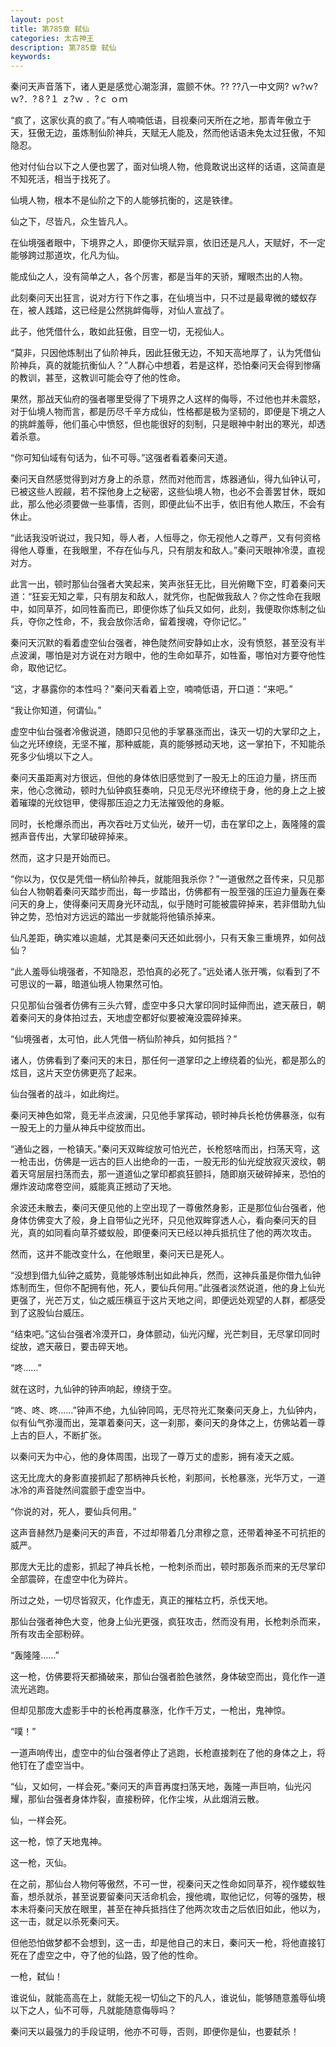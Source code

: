 ```yaml
---
layout: post
title: 第785章 弑仙
categories: 太古神王
description: 第785章 弑仙
keywords:
---
```


秦问天声音落下，诸人更是感觉心潮澎湃，震颤不休。?? ??八一中文网?  ｗ?ｗ?ｗ?．?８?１ ｚ?ｗ ．?ｃ ｏｍ

“疯了，这家伙真的疯了。”有人喃喃低语，目视秦问天所在之地，那青年傲立于天，狂傲无边，虽炼制仙阶神兵，天赋无人能及，然而他话语未免太过狂傲，不知隐忍。

他对付仙台以下之人便也罢了，面对仙境人物，他竟敢说出这样的话语，这简直是不知死活，相当于找死了。

仙境人物，根本不是仙阶之下的人能够抗衡的，这是铁律。

仙之下，尽皆凡，众生皆凡人。

在仙境强者眼中，下境界之人，即便你天赋异禀，依旧还是凡人，天赋好，不一定能够跨过那道坎，化凡为仙。

能成仙之人，没有简单之人，各个厉害，都是当年的天骄，耀眼杰出的人物。

此刻秦问天出狂言，说对方行下作之事，在仙境当中，只不过是最卑微的蝼蚁存在，被人践踏，这已经是公然挑衅侮辱，对仙人宣战了。

此子，他凭借什么，敢如此狂傲，目空一切，无视仙人。

“莫非，只因他炼制出了仙阶神兵，因此狂傲无边，不知天高地厚了，认为凭借仙阶神兵，真的就能抗衡仙人？”人群心中想着，若是这样，恐怕秦问天会得到惨痛的教训，甚至，这教训可能会夺了他的性命。

果然，那战天仙府的强者哪里受得了下境界之人这样的侮辱，不过他也并未震怒，对于仙境人物而言，都是历尽千辛方成仙，性格都是极为坚韧的，即便是下境之人的挑衅羞辱，他们虽心中愤怒，但也能很好的刻制，只是眼神中射出的寒光，却透着杀意。

“你可知仙域有句话为，仙不可辱。”这强者看着秦问天道。

秦问天自然感觉得到对方身上的杀意，然而对他而言，炼器通仙，得九仙钟认可，已被这些人觊觎，若不探他身上之秘密，这些仙境人物，也必不会善罢甘休，既如此，那么他必须要做一些事情，否则，即便此仙不出手，依旧有他人欺压，不会有休止。

“此话我没听说过，我只知，辱人者，人恒辱之，你无视他人之尊严，又有何资格得他人尊重，在我眼里，不存在仙与凡，只有朋友和敌人。”秦问天眼神冷漠，直视对方。

此言一出，顿时那仙台强者大笑起来，笑声张狂无比，目光俯瞰下空，盯着秦问天道：“狂妄无知之辈，只有朋友和敌人，就凭你，也配做我敌人？你之性命在我眼中，如同草芥，如同牲畜而已，即便你炼了仙兵又如何，此刻，我便取你炼制之仙兵，夺你之性命，不，我会放你活命，留着搜魂，夺你记忆。”

秦问天沉默的看着虚空仙台强者，神色陡然间安静如止水，没有愤怒，甚至没有半点波澜，哪怕是对方说在对方眼中，他的生命如草芥，如牲畜，哪怕对方要夺他性命，取他记忆。

“这，才暴露你的本性吗？”秦问天看着上空，喃喃低语，开口道：“来吧。”

“我让你知道，何谓仙。”

虚空中仙台强者冷傲说道，随即只见他的手掌暴涨而出，诛灭一切的大掌印之上，仙之光环缭绕，无坚不摧，那种威能，真的能够撼动天地，这一掌拍下，不知能杀死多少仙境以下之人。

秦问天虽距离对方很远，但他的身体依旧感觉到了一股无上的压迫力量，挤压而来，他心念微动，顿时九仙钟疯狂奏响，只见无尽光环缭绕于身，他的身上之上披着璀璨的光纹铠甲，使得那压迫之力无法摧毁他的身躯。

同时，长枪爆杀而出，再次吞吐万丈仙光，破开一切，击在掌印之上，轰隆隆的震撼声音传出，大掌印破碎掉来。

然而，这才只是开始而已。

“你以为，仅仅是凭借一柄仙阶神兵，就能阻我杀你？”一道傲然之音传来，只见那仙台人物朝着秦问天踏步而出，每一步踏出，仿佛都有一股至强的压迫力量轰在秦问天的身上，使得秦问天周身光环动乱，似乎随时可能被震碎掉来，若非借助九仙钟之势，恐怕对方远远的踏出一步就能将他镇杀掉来。

仙凡差距，确实难以逾越，尤其是秦问天还如此弱小，只有天象三重境界，如何战仙？

“此人羞辱仙境强者，不知隐忍，恐怕真的必死了。”远处诸人张开嘴，似看到了不可思议的一幕，暗道仙境人物果然可怕。

只见那仙台强者仿佛有三头六臂，虚空中多只大掌印同时延伸而出，遮天蔽日，朝着秦问天的身体拍过去，天地虚空都好似要被淹没震碎掉来。

“仙境强者，太可怕，此人凭借一柄仙阶神兵，如何抵挡？”

诸人，仿佛看到了秦问天的末日，那任何一道掌印之上缭绕着的仙光，都是那么的炫目，这片天空仿佛更亮了起来。

仙台强者的战斗，如此绚烂。

秦问天神色如常，竟无半点波澜，只见他手掌挥动，顿时神兵长枪仿佛暴涨，似有一股无上的力量从神兵中绽放而出。

“通仙之器，一枪镇天。”秦问天双眸绽放可怕光芒，长枪怒啥而出，扫荡天穹，这一枪击出，仿佛是一远古的巨人出绝命的一击，一股无形的仙光绽放寂灭波纹，朝着天穹层层扫荡而去，那一道道仙之掌印都疯狂颤抖，随即崩灭破碎掉来，恐怕的爆炸波动席卷空间，威能真正撼动了天地。

余波还未散去，秦问天便见他的上空出现了一尊傲然身影，正是那位仙台强者，他身体仿佛变大了般，身上自带仙之光环，只见他双眸穿透人心，看向秦问天的目光，真的如同看向草芥蝼蚁般，即便秦问天已经以神兵抵抗住了他的两次攻击。

然而，这并不能改变什么，在他眼里，秦问天已是死人。

“没想到借九仙钟之威势，竟能够炼制出如此神兵，然而，这神兵虽是你借九仙钟炼制而生，但你不配拥有他，死人，要仙兵何用。”此强者淡然说道，他的身上仙光更强了，光芒万丈，仙之威压横亘于这片天地之间，即便远处观望的人群，都感受到了这股仙台威压。

“结束吧。”这仙台强者冷漠开口，身体颤动，仙光闪耀，光芒刺目，无尽掌印同时绽放，遮天蔽日，要击碎天地。

“咚……”

就在这时，九仙钟的钟声响起，缭绕于空。

“咚、咚、咚……”钟声不绝，九仙钟同鸣，无尽符光汇聚秦问天身上，九仙钟内，似有仙气弥漫而出，笼罩着秦问天，这一刹那，秦问天的身体之上，仿佛站着一尊上古的巨人，不断扩张。

以秦问天为中心，他的身体周围，出现了一尊万丈的虚影，拥有凌天之威。

这无比庞大的身影直接抓起了那柄神兵长枪，刹那间，长枪暴涨，光华万丈，一道冰冷的声音陡然间震颤于虚空当中。

“你说的对，死人，要仙兵何用。”

这声音赫然乃是秦问天的声音，不过却带着几分肃穆之意，还带着神圣不可抗拒的威严。

那庞大无比的虚影，抓起了神兵长枪，一枪刺杀而出，顿时那轰杀而来的无尽掌印全部震碎，在虚空中化为碎片。

所过之处，一切尽皆寂灭，化作虚无，真正的摧枯立朽，杀伐天地。

那仙台强者神色大变，他身上仙光更强，疯狂攻击，然而没有用，长枪刺杀而来，所有攻击全部粉碎。

“轰隆隆……”

这一枪，仿佛要将天都捅破来，那仙台强者脸色骇然，身体破空而出，竟化作一道流光逃跑。

但却见那庞大虚影手中的长枪再度暴涨，化作千万丈，一枪出，鬼神惊。

“噗！”

一道声响传出，虚空中的仙台强者停止了逃跑，长枪直接刺在了他的身体之上，将他钉在了虚空当中。

“仙，又如何，一样会死。”秦问天的声音再度扫荡天地，轰隆一声巨响，仙光闪耀，那仙台强者身体炸裂，直接粉碎，化作尘埃，从此烟消云散。

仙，一样会死。

这一枪，惊了天地鬼神。

这一枪，灭仙。

在之前，那仙台人物何等傲然，不可一世，视秦问天之性命如同草芥，视作蝼蚁牲畜，想杀就杀，甚至说要留秦问天活命机会，搜他魂，取他记忆，何等的强势，根本未将秦问天放在眼里，甚至在神兵抵挡住了他两次攻击之后依旧如此，他以为，这一击，就足以杀死秦问天。

但他恐怕做梦都不会想到，这一击，却是他自己的末日，秦问天一枪，将他直接钉死在了虚空之中，夺了他的仙路，毁了他的性命。

一枪，弑仙！

谁说仙，就能高高在上，就能无视一切仙之下的凡人，谁说仙，能够随意羞辱仙境以下之人，仙不可辱，凡就能随意侮辱吗？

秦问天以最强力的手段证明，他亦不可辱，否则，即便你是仙，也要弑杀！
